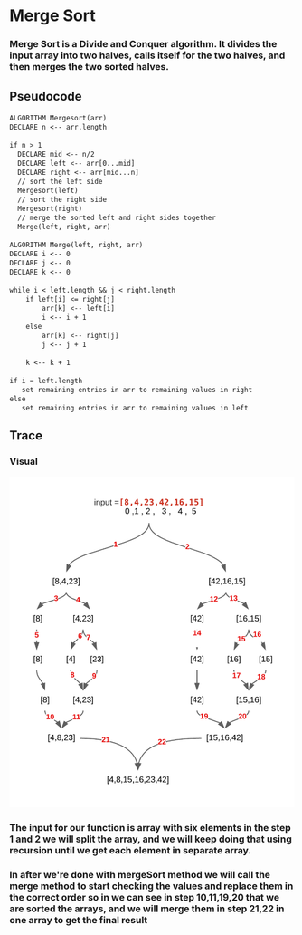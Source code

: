 # Merge Sort
###  Merge Sort is a Divide and Conquer algorithm. It divides the input array into two halves, calls itself for the two halves, and then merges the two sorted halves.
## Pseudocode
    ALGORITHM Mergesort(arr)
    DECLARE n <-- arr.length

    if n > 1
      DECLARE mid <-- n/2
      DECLARE left <-- arr[0...mid]
      DECLARE right <-- arr[mid...n]
      // sort the left side
      Mergesort(left)
      // sort the right side
      Mergesort(right)
      // merge the sorted left and right sides together
      Merge(left, right, arr)

    ALGORITHM Merge(left, right, arr)
    DECLARE i <-- 0
    DECLARE j <-- 0
    DECLARE k <-- 0

    while i < left.length && j < right.length
        if left[i] <= right[j]
            arr[k] <-- left[i]
            i <-- i + 1
        else
            arr[k] <-- right[j]
            j <-- j + 1

        k <-- k + 1

    if i = left.length
       set remaining entries in arr to remaining values in right
    else
       set remaining entries in arr to remaining values in left

## Trace
### Visual
![Merge Sort](../assets/MergeSort.png)

### The input for our function is array with six elements in the step 1 and 2 we will split the array, and we will keep doing that using recursion until we get each element in separate array.
### In after we're done with  mergeSort method we will call the merge method to start checking the values and replace them in the correct order so in we can see in step 10,11,19,20 that we are sorted the arrays, and we will merge them in step 21,22 in one array to get the final result

